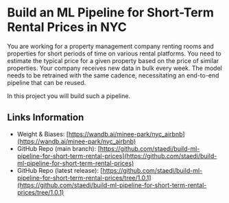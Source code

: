 # Build an ML Pipeline for Short-Term Rental Prices in NYC
You are working for a property management company renting rooms and properties for short periods of 
time on various rental platforms. You need to estimate the typical price for a given property based 
on the price of similar properties. Your company receives new data in bulk every week. The model needs 
to be retrained with the same cadence, necessitating an end-to-end pipeline that can be reused.

In this project you will build such a pipeline.

## Links Information
* Weight & Biases: [https://wandb.ai/minee-park/nyc_airbnb](https://wandb.ai/minee-park/nyc_airbnb)
* GitHub Repo (main branch): [https://github.com/staedi/build-ml-pipeline-for-short-term-rental-prices](https://github.com/staedi/build-ml-pipeline-for-short-term-rental-prices)
* GitHub Repo (latest release): [https://github.com/staedi/build-ml-pipeline-for-short-term-rental-prices/tree/1.0.1](https://github.com/staedi/build-ml-pipeline-for-short-term-rental-prices/tree/1.0.1)